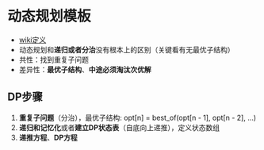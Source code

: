 # 动态规划模板

* [wiki定义](https://zh.wikipedia.org/wiki/%E5%8A%A8%E6%80%81%E8%A7%84%E5%88%92)
* 动态规划和**递归或者分治**没有根本上的区别（关键看有无最优子结构）
* 共性：找到重复子问题
* 差异性：**最优子结构**、**中途必须淘汰次优解**

## DP步骤

1. **重复子问题**（分治），最优子结构: opt\[n\] = best\_of\(opt\[n - 1\], opt\[n - 2\], ...\)
2. **递归和记忆化**或者**建立DP状态表**（自底向上递推），定义状态数组
3. **递推方程**、**DP方程**

